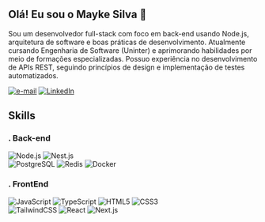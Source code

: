 ## Olá! Eu sou o Mayke Silva 👾

Sou um desenvolvedor full-stack com foco em back-end usando Node.js, arquitetura de software e boas práticas de desenvolvimento. Atualmente cursando Engenharia de Software (Uninter) e aprimorando habilidades por meio de formações especializadas. Possuo experiência no desenvolvimento de APIs REST, seguindo princípios de design e implementação de testes automatizados.

<div style="display: inline_block">
  <a href="mailto:dev.maykesilva@gmail.com" target="_blank"><img alt="e-mail" src="https://img.shields.io/badge/Gmail-D14836?style=for-the-badge&logo=gmail&logoColor=white"></a>
  <a href="https://www.linkedin.com/in/maykeasilva/" target="_blank"><img alt="LinkedIn" src="https://custom-icon-badges.demolab.com/badge/LinkedIn-0A66C2?style=for-the-badge&logo=linkedin-white&logoColor=white"></a>
</div>

## Skills

### . Back-end

<div align="left">
  <img alt="Node.js" src="https://img.shields.io/badge/node.js-6DA55F?style=for-the-badge&logo=node.js&logoColor=white"/>
  <img alt="Nest.js" src="https://img.shields.io/badge/Nest.js-%23E0234E.svg?style=for-the-badge&logo=nestjs&logoColor=white"/>
  
  <br>

  <img alt="PostgreSQL" src="https://img.shields.io/badge/postgresql-4169e1?style=for-the-badge&logo=postgresql&logoColor=white"/>
  <img alt="Redis" src="https://img.shields.io/badge/Redis-DC382D?style=for-the-badge&logo=redis&logoColor=white"/>
  <img alt="Docker" src="https://img.shields.io/badge/docker-%230db7ed.svg?style=for-the-badge&logo=docker&logoColor=white"/>
</div>

### . FrontEnd

<div align="left">
  <img alt="JavaScript" src="https://img.shields.io/badge/javascript-%23323330.svg?style=for-the-badge&logo=javascript&logoColor=%23F7DF1E"/>
  <img alt="TypeScript" src="https://img.shields.io/badge/TypeScript-3178C6?style=for-the-badge&logo=typescript&logoColor=white"/>
  <img alt="HTML5" src="https://img.shields.io/badge/html5-%23E34F26.svg?style=for-the-badge&logo=html5&logoColor=white"/>
  <img alt="CSS3" src="https://img.shields.io/badge/css3-%231572B6.svg?style=for-the-badge&logo=css3&logoColor=white"/>
  
  <br>
   
  <img alt="TailwindCSS" src="https://img.shields.io/badge/Tailwind_CSS-grey?style=for-the-badge&logo=tailwind-css&logoColor=38B2AC"/>
  <img alt="React" src="https://shields.io/badge/react-black?logo=react&style=for-the-badge"/>
  <img alt="Next.js" src="https://img.shields.io/badge/next.js-000000?style=for-the-badge&logo=nextdotjs&logoColor=white"/>
</div>
